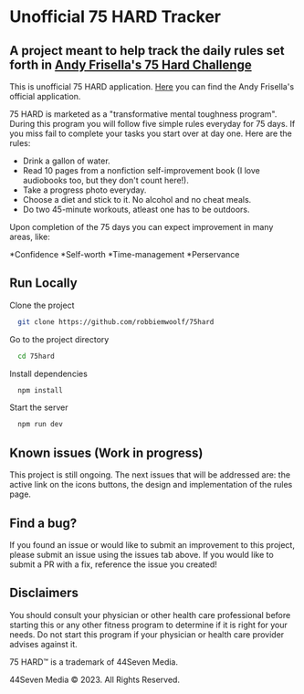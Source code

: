 # Unofficial 75 HARD Tracker

## A project meant to help track the daily rules set forth in [Andy Frisella's 75 Hard Challenge](https://andyfrisella.com/pages/75hard-info)

This is unofficial 75 HARD application. [Here](https://andyfrisella.com/products/75-hard-app) you can find the Andy Frisella's official application.

75 HARD is marketed as a "transformative mental toughness program". During this program you will follow five simple rules everyday for 75 days. If you miss fail to complete your tasks you start over at day one. Here are the rules:

* Drink a gallon of water.
* Read 10 pages from a nonfiction self-improvement book (I love audiobooks too, but they don't count here!).
* Take a progress photo everyday.
* Choose a diet and stick to it. No alcohol and no cheat meals.
* Do two 45-minute workouts, atleast one has to be outdoors.

Upon completion of the 75 days you can expect improvement in many areas, like:

*Confidence
*Self-worth
*Time-management
*Perservance

<!-- ## visual helper here

graphic/gif/video

## Optimizations

What optimizations did you make in your code? E.g. refactors, performance improvements, accessibility

## Lessons Learned

What did you learn while building this project? What challenges did you face and how did you overcome them? -->

## Run Locally

Clone the project

```bash
  git clone https://github.com/robbiemwoolf/75hard
```

Go to the project directory

```bash
  cd 75hard
```

Install dependencies

```bash
  npm install
```

Start the server

```bash
  npm run dev
```

## Known issues (Work in progress)

This project is still ongoing. The next issues that will be addressed are: the active link on the icons buttons, the design and implementation of the rules page.

## Find a bug?

If you found an issue or would like to submit an improvement to this project, please submit an issue using the issues tab above. If you would like to submit a PR with a fix, reference the issue you created!

## Disclaimers

You should consult your physician or other health care professional before starting this or any other fitness program to determine if it is right for your needs. Do not start this program if your physician or health care provider advises against it.

75 HARD™ is a trademark of 44Seven Media.

44Seven Media ©️ 2023. All Rights Reserved.
